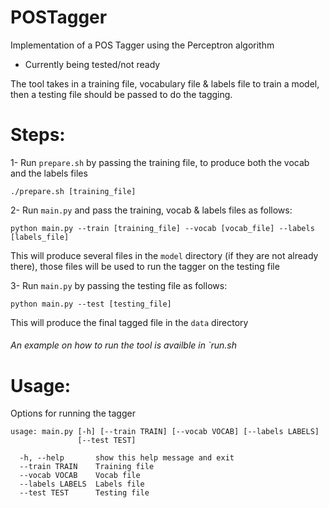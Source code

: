 # POSTagger
Implementation of a POS Tagger using the Perceptron algorithm

* Currently being tested/not ready

The tool takes in a training file, vocabulary file & labels file to train a model, then a testing file should be passed to do the tagging.

# Steps:


1- Run `prepare.sh` by passing the training file, to produce both the vocab and the labels files

```
./prepare.sh [training_file]
```


2- Run `main.py` and pass the training, vocab & labels files as follows:

```
python main.py --train [training_file] --vocab [vocab_file] --labels [labels_file]
```
This will produce several files in the `model` directory (if they are not already there), those files will be used to run the tagger on the testing file



3- Run `main.py` by passing the testing file as follows:

```
python main.py --test [testing_file]
```
This will produce the final tagged file in the `data` directory



###### An example on how to run the tool is availble in `run.sh ######


# Usage:

Options for running the tagger

```
usage: main.py [-h] [--train TRAIN] [--vocab VOCAB] [--labels LABELS]
               [--test TEST]

  -h, --help       show this help message and exit
  --train TRAIN    Training file
  --vocab VOCAB    Vocab file
  --labels LABELS  Labels file
  --test TEST      Testing file
```

